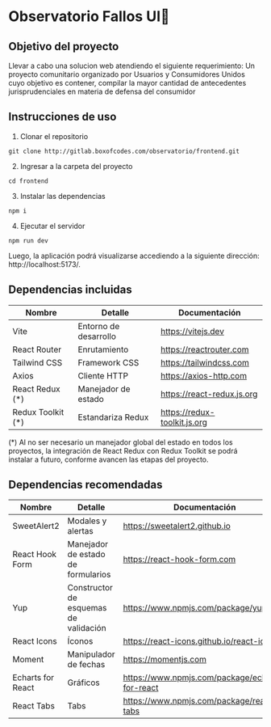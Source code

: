 # Observatorio Fallos UI🚀

## Objetivo del proyecto

Llevar a cabo una solucion web atendiendo el siguiente requerimiento:
Un proyecto comunitario organizado por Usuarios y Consumidores Unidos cuyo objetivo es contener, compilar la mayor cantidad de antecedentes jurisprudenciales en materia de defensa del consumidor

## Instrucciones de uso

1. Clonar el repositorio

```
git clone http://gitlab.boxofcodes.com/observatorio/frontend.git
```

2. Ingresar a la carpeta del proyecto

```
cd frontend
```

3. Instalar las dependencias

```
npm i
```

4. Ejecutar el servidor

```
npm run dev
```

Luego, la aplicación podrá visualizarse accediendo a la siguiente dirección: http://localhost:5173/.

## Dependencias incluidas

| Nombre             | Detalle               | Documentación                |
| ------------------ | --------------------- | ---------------------------- |
| Vite               | Entorno de desarrollo | https://vitejs.dev           |
| React Router       | Enrutamiento          | https://reactrouter.com      |
| Tailwind CSS       | Framework CSS         | https://tailwindcss.com      |
| Axios              | Cliente HTTP          | https://axios-http.com       |
| React Redux (\*)   | Manejador de estado   | https://react-redux.js.org   |
| Redux Toolkit (\*) | Estandariza Redux     | https://redux-toolkit.js.org |

(\*) Al no ser necesario un manejador global del estado en todos los proyectos, la integración de React Redux con Redux Toolkit se podrá instalar a futuro, conforme avancen las etapas del proyecto.

## Dependencias recomendadas

| Nombre            | Detalle                               | Documentación                                   |
| ----------------- | ------------------------------------- | ----------------------------------------------- |
| SweetAlert2       | Modales y alertas                     | https://sweetalert2.github.io                   |
| React Hook Form   | Manejador de estado de formularios    | https://react-hook-form.com                     |
| Yup               | Constructor de esquemas de validación | https://www.npmjs.com/package/yup               |
| React Icons       | Íconos                                | https://react-icons.github.io/react-icons       |
| Moment            | Manipulador de fechas                 | https://momentjs.com                            |
| Echarts for React | Gráficos                              | https://www.npmjs.com/package/echarts-for-react |
| React Tabs        | Tabs                                  | https://www.npmjs.com/package/react-tabs        |

